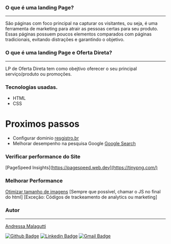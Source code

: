 
### O que é uma landing Page?
---
São páginas com foco principal na capturar os visitantes, ou seja, é uma ferramenta de marketing para atrair as pessoas certas para seu produto. Essas páginas possuem poucos elementos comparados com páginas tradicionais, evitando distrações e garantindo o objetivo.

### O que é uma landing Page e Oferta Direta?

---
LP de Oferta Direta tem como  obejtivo  oferecer o seu principal serviço/produto ou promoções.


### Tecnologias usadas.
* HTML
* CSS

# Proximos passos
* Configurar dominio [resgistro.br](https://registro.br/)
* Melhorar desempenho na pesquisa Google [Google Search](https://search.google.com/search-console/about/)

### Verificar performance do Site
[PageSpeed Insights](https://pagespeed.web.dev](https://tinypng.com/)

### Melhorar Performance
[Otimizar tamanho de imagens](https://tinypng.com/)
[Sempre que possível, chamar o JS no final do html]
[Exceção: Códigos de trackeamento  de analytics ou marketing]


### Autor
---
[Andressa Malagutti](https://malagutticonsultoria.com.br/)

[![Github Badge](https://img.shields.io/badge/-Github-000?style=flat-square&logo=Github&logoColor=white)](https://github.com/andressamalagutti)
[![Linkedin Badge](https://img.shields.io/badge/-LinkedIn-blue?style=flat-square&logo)](https://www.linkedin.com/in/andressamalagutti/)
[![Gmail Badge](https://img.shields.io/badge/-Gmail-c14438?style=flat-square&logo=Gmail&logoColor=white)](mailto:andressamalagutt@gmail.com)
